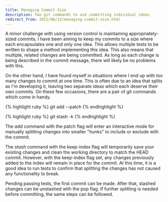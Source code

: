 ```yaml
---
title: Managing Commit Size
description: Two git commands to aid committing individual ideas
redirect_from: 2012/08/13/managing-commit-size.html
---
```

A minor challenge with using version control is maintaining appropriately-sized commits. I have been aiming to keep my commits to a size where each encapsulates one and only one idea. This allows multiple tests to be written to shape a method implementing this idea. This also means that multiple, related changes are being committed. As long as each change is being described in the commit message, there will likely be no problems with this.

On the other hand, I have found myself in situations where I end up with too many changes to commit at one time. This is often due to an idea that splits as I'm developing it, leaving two separate ideas which each deserve their own commits. On these few occasions, there are a pair of git commands which come in handy.

{% highlight ruby %}
git add --patch
{% endhighlight %}

{% highlight ruby %}
git stash -k
{% endhighlight %}

The *add* command with the patch flag will enter an interactive mode for manually splitting changes into smaller "hunks" to include or exclude with the commit.

The *stash* command with the keep-index flag will temporarily save your existing changes and clean the working directory to match the HEAD commit. However, with the keep-index flag set, any changes previously added to the index will remain in place for the commit. At this time, it is a good idea to run tests to confirm that splitting the changes has not caused any functionality to break.

Pending passing tests, the first commit can be made. After that, stashed changes can be unstashed with the pop flag. If further splitting is needed before committing, the same steps can be followed.
